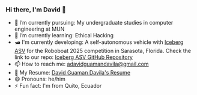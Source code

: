 ### Hi there, I'm David 👋



- 🔭 I’m currently pursuing: My undergraduate studies in computer engineering at MUN
- 🌱 I’m currently learning: Ethical Hacking
- 🛥️ I'm currently developing: A self-autonomous vehicle with [Iceberg ASV](https://www.icebergasv.ca/) for the Roboboat 2025 competition in Sarasota, Florida. Check the link to our repo: [Iceberg ASV GitHub Repository](https://github.com/IcebergASV)
- 📫 How to reach me: [adavidguamandavila@gmail.com](mailto:adavidguamandavila@gmail.com)
- 📗 My Resume: [David Guaman Davila's Resume](https://github.com/DavidGuamanDavila/David_Guaman_Davila_Resume/blob/main/Anton_David_Guaman_Davila_s_Resume_Fall_2023.pdf)
- 😄 Pronouns: he/him
- ⚡ Fun fact: I'm from Quito, Ecuador

